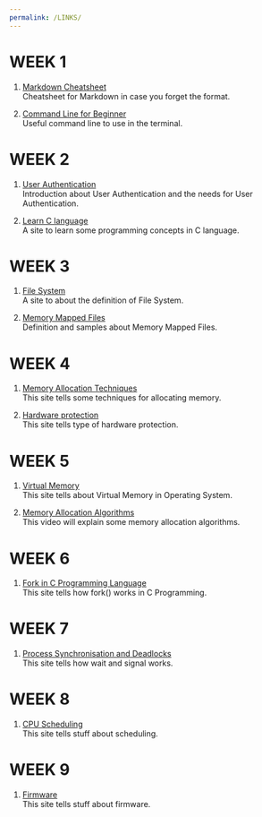 ```yaml
---
permalink: /LINKS/
---
```


# WEEK 1

1. [Markdown Cheatsheet](https://www.markdownguide.org/cheat-sheet/)<br>
   Cheatsheet for Markdown in case you forget the format.

2. [Command Line for Beginner](https://ubuntu.com/tutorials/command-line-for-beginners#1-overview)<br>
   Useful command line to use in the terminal.

# WEEK 2

1. [User Authentication](https://www.sciencedirect.com/topics/computer-science/user-authentication)<br>
   Introduction about User Authentication and the needs for User Authentication.
   
2. [Learn C language](https://www.learn-c.org/)<br>
   A site to learn some programming concepts in C language.
   
# WEEK 3

1. [File System](https://www.freecodecamp.org/news/file-systems-architecture-explained/)<br>
   A site to about the definition of File System.
   
2. [Memory Mapped Files](https://www.freecodecamp.org/news/file-systems-architecture-explained/)<br>
   Definition and samples about Memory Mapped Files.
   
# WEEK 4

1. [Memory Allocation Techniques](https://www.geeksforgeeks.org/memory-allocation-techniques-mapping-virtual-addresses-to-physical-addresses/)<br>
   This site tells some techniques for allocating memory. 
   
2. [Hardware protection](https://www.geeksforgeeks.org/hardware-protection-and-type-of-hardware-protection/)<br>
   This site tells type of hardware protection.
   
# WEEK 5

1. [Virtual Memory](https://www.geeksforgeeks.org/virtual-memory-in-operating-system/)<br>
   This site tells about Virtual Memory in Operating System.
   
2. [Memory Allocation Algorithms](https://www.youtube.com/watch?v=10vroQb5IdY/)<br>
   This video will explain some memory allocation algorithms.

# WEEK 6

1. [Fork in C Programming Language](https://www.section.io/engineering-education/fork-in-c-programming-language/)<br>
   This site tells how fork() works in C Programming.

# WEEK 7

1. [Process Synchronisation and Deadlocks](https://computing.dcu.ie/~humphrys/Notes/OS/synch.html)<br>
   This site tells how wait and signal works.

# WEEK 8

1. [CPU Scheduling](https://www.studytonight.com/operating-system/cpu-scheduling)<br>
   This site tells stuff about scheduling.

# WEEK 9

1. [Firmware](https://courses.lumenlearning.com/zeliite115/chapter/reading-firmware/)<br>
   This site tells stuff about firmware.
